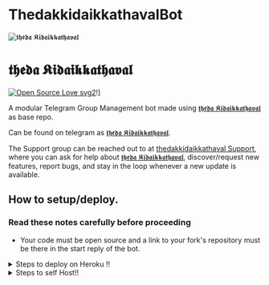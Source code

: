 # ThedakkidaikkathavalBot
![𝖙𝖍𝖊𝖉𝖆 𝕶𝖎𝖉𝖆𝖎𝖐𝖐𝖆𝖙𝖍𝖆𝖛𝖆𝖑](https://images.hdqwalls.com/wallpapers/agent-cat-girl-4k-jw.jpg)
# 𝖙𝖍𝖊𝖉𝖆 𝕶𝖎𝖉𝖆𝖎𝖐𝖐𝖆𝖙𝖍𝖆𝖛𝖆𝖑
[![Open Source Love svg2](https://badges.frapsoft.com/os/v2/open-source.svg?v=103)](https://github.com/ellerbrock/open-source-badges/)!]


A modular Telegram Group Management bot made using [𝖙𝖍𝖊𝖉𝖆 𝕶𝖎𝖉𝖆𝖎𝖐𝖐𝖆𝖙𝖍𝖆𝖛𝖆𝖑](https://t.me/thedakkidaikkathaval_bot) as base repo.

Can be found on telegram as [𝖙𝖍𝖊𝖉𝖆 𝕶𝖎𝖉𝖆𝖎𝖐𝖐𝖆𝖙𝖍𝖆𝖛𝖆𝖑](https://t.me/thedakkidaikkathaval_bot).

The Support group can be reached out to at [thedakkidaikkathaval Support](https://t.me/rakis_support), where you can ask for help about [𝖙𝖍𝖊𝖉𝖆 𝕶𝖎𝖉𝖆𝖎𝖐𝖐𝖆𝖙𝖍𝖆𝖛𝖆𝖑](https://t.me/thedakkidaikkathaval_bot), discover/request new features, report bugs, and stay in the loop whenever a new update is available. 

## How to setup/deploy.

### Read these notes carefully before proceeding 
 - Your code must be open source and a link to your fork's repository must be there in the start reply of the bot.

<details>
  <summary>Steps to deploy on Heroku !!</summary>

```
Fill in all the details, Deploy!
Now go to https://dashboard.heroku.com/apps/(app-name)/resources ( Replace (app-name) with your app name )
REMEMBER: Turn on worker dyno (Don't worry It's free :D) & Webhook
Now send the bot /start, If it doesn't respond go to https://dashboard.heroku.com/apps/(app-name)/settings and remove webhook and port.
```

  [![Deploy](https://www.herokucdn.com/deploy/button.svg)](https://heroku.com/deploy?template=https://github.com/rajeshrakis/kurumi.git)

</details>  
<details>
  <summary>Steps to self Host!! </summary>

  ## Setting up the bot (Read this before trying to use!):
Please make sure to use python3.6, as I cannot guarantee everything will work as expected on older Python versions!
This is because markdown parsing is done by iterating through a dict, which is ordered by default in 3.6.

  ### Configuration

There are two possible ways of configuring your bot: a config.py file, or ENV variables.

The preferred version is to use a `config.py` file, as it makes it easier to see all your settings grouped together.
This file should be placed in your `SungJinWoo` folder, alongside the `__main__.py` file. 
This is where your bot token will be loaded from, as well as your database URI (if you're using a database), and most of
your other settings.

It is recommended to import sample_config and extend the Config class, as this will ensure your config contains all
defaults set in the sample_config, hence making it easier to upgrade.

An example `config.py` file could be:
```
from ThedakkidaikkathavalBot.sample_config import Config

class Development(Config):
    OWNER_ID = 1281282633  # your telegram ID
    OWNER_USERNAME = "rajeshrakis"  # your telegram username
    API_KEY = "your bot api key"  # your api key, as provided by the @botfather
    SQLALCHEMY_DATABASE_URI = 'postgresql://username:password@localhost:5432/database'  # sample db credentials
    JOIN_LOGGER = '-1001583803480' # some group chat that your bot is a member of
    USE_JOIN_LOGGER = True
    DRAGONS = [1281282633, 2021138895]  # List of id's for users which have sudo access to the bot.
    LOAD = []
    NO_LOAD = ['translation']
```

If you can't have a config.py file (EG on Heroku), it is also possible to use environment variables.
So just go and read the config sample file. 

  ### Python dependencies

Install the necessary Python dependencies by moving to the project directory and running:

`pip3 install -r requirements.txt`.

This will install all the necessary python packages.

  ### Database

If you wish to use a database-dependent module (eg: locks, notes, userinfo, users, filters, welcomes),
you'll need to have a database installed on your system. I use Postgres, so I recommend using it for optimal compatibility.

In the case of Postgres, this is how you would set up a database on a Debian/ubuntu system. Other distributions may vary.

- install postgresql:

`sudo apt-get update && sudo apt-get install postgresql`

- change to the Postgres user:

`sudo su - postgres`

- create a new database user (change YOUR_USER appropriately):

`createuser -P -s -e YOUR_USER`

This will be followed by you need to input your password.

- create a new database table:

`createdb -O YOUR_USER YOUR_DB_NAME`

Change YOUR_USER and YOUR_DB_NAME appropriately.

- finally:

`psql YOUR_DB_NAME -h YOUR_HOST YOUR_USER`

This will allow you to connect to your database via your terminal.
By default, YOUR_HOST should be 0.0.0.0:5432.

You should now be able to build your database URI. This will be:

`sqldbtype://username:pw@hostname:port/db_name`

Replace sqldbtype with whichever DB you're using (eg Postgres, MySQL, SQLite, etc)
repeat for your username, password, hostname (localhost?), port (5432?), and DB name.

  ## Modules
   ### Setting load order.

The module load order can be changed via the `LOAD` and `NO_LOAD` configuration settings.
These should both represent lists.

If `LOAD` is an empty list, all modules in `modules/` will be selected for loading by default.

If `NO_LOAD` is not present or is an empty list, all modules selected for loading will be loaded.

If a module is in both `LOAD` and `NO_LOAD`, the module will not be loaded - `NO_LOAD` takes priority.

   ### Creating your own modules.

Creating a module has been simplified as much as possible - but do not hesitate to suggest further simplification.

All that is needed is that your .py file is in the modules folder.

To add commands, make sure to import the dispatcher via

`from ThedakkidaikkathavalBot import dispatcher`.

You can then add commands using the usual

`dispatcher.add_handler()`.

Assigning the `__help__` variable to a string describing this modules' available
commands will allow the bot to load it and add the documentation for
your module to the `/help` command. Setting the `__mod_name__` variable will also allow you to use a nicer, user-friendly name for a module.

The `__migrate__()` function is used for migrating chats - when a chat is upgraded to a supergroup, the ID changes, so 
it is necessary to migrate it in the DB.

The `__stats__()` function is for retrieving module statistics, eg number of users, number of chats. This is accessed 
through the `/stats` command, which is only available to the bot owner.

## Starting the bot.

Once you've set up your database and your configuration is complete, simply run the bat file(if on windows) or run (Linux):

`python3 -m ThedakkidaikkathavalBot`

You can use [nssm](https://nssm.cc/usage) to install the bot as service on windows and set it to restart on /gitpull 
Make sure to edit the start and restart bats to your needs. 
Note: the restart bat requires that User account control be disabled.


## How to setup on Heroku 
For starters click on this button 

[![Deploy](https://www.herokucdn.com/deploy/button.svg)](https://heroku.com/deploy?template=https://github.com/rajeshrakis/thedakkidaikathaval.git) 


## Credits
The bot is based on the original work done by [Hirojazz](https://github.com/rajeshrakis) also futher development done by 𝖙𝖍𝖊𝖉𝖆 𝕶𝖎𝖉𝖆𝖎𝖐𝖐𝖆𝖙𝖍𝖆𝖛𝖆𝖑 creator.
This repo was just revamped to suit an Anime-centric community. All original credits go to Paul and his dedication, Without his efforts, this fork would not have been possible!


